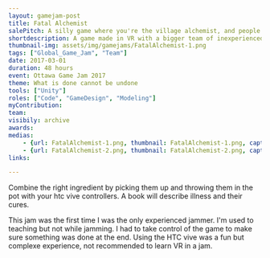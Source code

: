 ```yaml
---
layout: gamejam-post
title: Fatal Alchemist
salePitch: A silly game where you're the village alchemist, and people come to see you to cure their illnesses. However, you have to figure out their correct ailment and ingredients for the remedy, quickly enough, or the villagers will suffer side effects that cannot be undone.
shortdescription: A game made in VR with a bigger team of inexperienced jammers.
thumbnail-img: assets/img/gamejams/FatalAlchemist-1.png
tags: ["Global_Game_Jam", "Team"]
date: 2017-03-01
duration: 48 hours
event: Ottawa Game Jam 2017
theme: What is done cannot be undone
tools: ["Unity"]
roles: ["Code", "GameDesign", "Modeling"]
myContribution: 
team: 
visibily: archive
awards: 
medias: 
    - {url: FatalAlchemist-1.png, thumbnail: FatalAlchemist-1.png, caption: "Hand taking an ingredient."}
    - {url: FatalAlchemist-2.png, thumbnail: FatalAlchemist-2.png, caption: "Looking outside."}
links: 

---
```

Combine the right ingredient by picking them up and throwing them in the pot with your htc vive controllers. A book will describe illness and their cures.

This jam was the first time I was the only experienced jammer. I'm used to teaching but not while jamming. I had to take control of the game to make sure something was done at the end. Using the HTC vive was a fun but complexe experience, not recommended to learn VR in a jam.